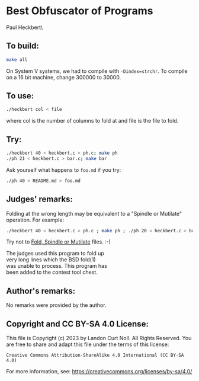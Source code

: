 # Best Obfuscator of Programs

Paul Heckbert\

## To build:

```sh
make all
```

On System V systems, we had to compile with `-Dindex=strchr`.
To compile on a 16 bit machine, change 300000 to 30000.

## To use:

```sh
./heckbert col < file
```

where col is the number of columns to fold at and file is the file to fold.

## Try:

```sh
./heckbert 40 < heckbert.c > ph.c; make ph
./ph 21 < heckbert.c > bar.c; make bar

```

Ask yourself what happens to `foo.md` if you try:

```sh
./ph 40 < README.md > foo.md
```

## Judges' remarks:

Folding at the wrong length may be equivalent to a "Spindle or Mutilate" operation. For example:

```sh
./heckbert 40 < heckbert.c > ph.c ; make ph ; ./ph 20 < heckbert.c > bar.c ; make bar
```

Try not to
[Fold, Spindle or Mutilate](https://repository.library.brown.edu/studio/item/bdr:788264/PDF/)
files. :-)

The judges used this program to fold up\
very long lines which the BSD fold(1)\
was unable to process. This program has\
been added to the contest tool chest.

## Author's remarks:

No remarks were provided by the author.

## Copyright and CC BY-SA 4.0 License:

This file is Copyright (c) 2023 by Landon Curt Noll.  All Rights Reserved.
You are free to share and adapt this file under the terms of this license:

    Creative Commons Attribution-ShareAlike 4.0 International (CC BY-SA 4.0)

For more information, see: https://creativecommons.org/licenses/by-sa/4.0/
